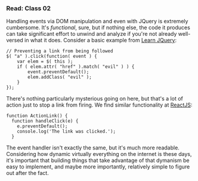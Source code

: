 ### Read: Class 02
Handling events via DOM manipulation and even with JQuery is extremely cumbersome. It's _functional_, sure, but if nothing else, the code it produces can take significant effort to unwind and analyze if you're not already well-versed in what it does. Consider a basic example from [Learn JQuery](https://learn.jquery.com/events/inside-event-handling-function/): 

```
// Preventing a link from being followed
$( "a" ).click(function( event ) {
    var elem = $( this );
    if ( elem.attr( "href" ).match( "evil" ) ) {
        event.preventDefault();
        elem.addClass( "evil" );
    }
});
```

There's nothing particularly mysterious going on here, but that's a lot of action just to stop a link from firing. We find similar functionality at [ReactJS](https://reactjs.org/docs/handling-events.html):
```
function ActionLink() {
  function handleClick(e) {
    e.preventDefault();
    console.log('The link was clicked.');
  }
  ```
  
  The event handler isn't exactly the same, but it's much more readable. Considering how dynamic virtually everything on the internet is these days, it's important that building things that take advantage of that dymanism be easy to implement, and maybe more importantly, relatively simple to figure out after the fact. 
